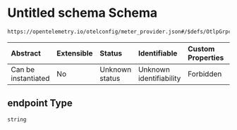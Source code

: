 # Untitled schema Schema

```txt
https://opentelemetry.io/otelconfig/meter_provider.json#/$defs/OtlpGrpcMetricExporter/properties/endpoint
```



| Abstract            | Extensible | Status         | Identifiable            | Custom Properties | Additional Properties | Access Restrictions | Defined In                                                                     |
| :------------------ | :--------- | :------------- | :---------------------- | :---------------- | :-------------------- | :------------------ | :----------------------------------------------------------------------------- |
| Can be instantiated | No         | Unknown status | Unknown identifiability | Forbidden         | Allowed               | none                | [meter\_provider.json\*](../schema/meter_provider.json "open original schema") |

## endpoint Type

`string`
